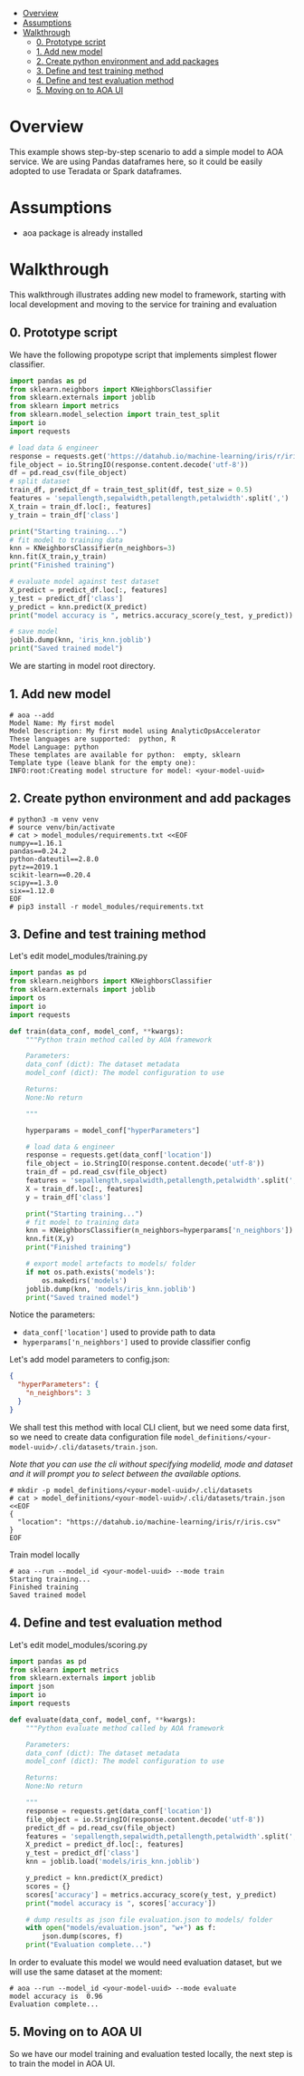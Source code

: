 - [Overview](#overview)
- [Assumptions](#assumptions)
- [Walkthrough](#walkthrough)
  - [0. Prototype script](#0-prototype-script)
  - [1. Add new model](#1-add-new-model)
  - [2. Create python environment and add packages](#2-create-python-environment-and-add-packages)
  - [3. Define and test training method](#3-define-and-test-training-method)
  - [4. Define and test evaluation method](#4-define-and-test-evaluation-method)
  - [5. Moving on to AOA UI](#5-moving-on-to-aoa-ui)


# Overview

This example shows step-by-step scenario to add a simple model to AOA service. We are using Pandas dataframes here, so it could be easily adopted to use Teradata or Spark dataframes.

# Assumptions

- aoa package is already installed

# Walkthrough

This walkthrough illustrates adding new model to framework, starting with local development and moving to the service for training and evaluation

## 0. Prototype script

We have the following propotype script that implements simplest flower classifier.
```python
import pandas as pd
from sklearn.neighbors import KNeighborsClassifier
from sklearn.externals import joblib
from sklearn import metrics
from sklearn.model_selection import train_test_split
import io
import requests

# load data & engineer
response = requests.get('https://datahub.io/machine-learning/iris/r/iris.csv')
file_object = io.StringIO(response.content.decode('utf-8'))
df = pd.read_csv(file_object)
# split dataset
train_df, predict_df = train_test_split(df, test_size = 0.5) 
features = 'sepallength,sepalwidth,petallength,petalwidth'.split(',')
X_train = train_df.loc[:, features]
y_train = train_df['class']

print("Starting training...")
# fit model to training data
knn = KNeighborsClassifier(n_neighbors=3)
knn.fit(X_train,y_train)
print("Finished training")

# evaluate model against test dataset
X_predict = predict_df.loc[:, features]
y_test = predict_df['class']
y_predict = knn.predict(X_predict)
print("model accuracy is ", metrics.accuracy_score(y_test, y_predict))

# save model
joblib.dump(knn, 'iris_knn.joblib')
print("Saved trained model")
```

We are starting in model root directory.

## 1. Add new model

```console
# aoa --add
Model Name: My first model
Model Description: My first model using AnalyticOpsAccelerator
These languages are supported:  python, R
Model Language: python
These templates are available for python:  empty, sklearn
Template type (leave blank for the empty one):
INFO:root:Creating model structure for model: <your-model-uuid>
```

## 2. Create python environment and add packages

```console
# python3 -m venv venv
# source venv/bin/activate
# cat > model_modules/requirements.txt <<EOF
numpy==1.16.1
pandas==0.24.2
python-dateutil==2.8.0
pytz==2019.1
scikit-learn==0.20.4
scipy==1.3.0
six==1.12.0
EOF
# pip3 install -r model_modules/requirements.txt
```

## 3. Define and test training method

Let's edit model_modules/training.py

```python
import pandas as pd
from sklearn.neighbors import KNeighborsClassifier
from sklearn.externals import joblib
import os
import io
import requests

def train(data_conf, model_conf, **kwargs):
    """Python train method called by AOA framework

    Parameters:
    data_conf (dict): The dataset metadata
    model_conf (dict): The model configuration to use

    Returns:
    None:No return

    """

    hyperparams = model_conf["hyperParameters"]

    # load data & engineer
    response = requests.get(data_conf['location'])
    file_object = io.StringIO(response.content.decode('utf-8'))
    train_df = pd.read_csv(file_object)
    features = 'sepallength,sepalwidth,petallength,petalwidth'.split(',')
    X = train_df.loc[:, features]
    y = train_df['class']

    print("Starting training...")
    # fit model to training data
    knn = KNeighborsClassifier(n_neighbors=hyperparams['n_neighbors'])
    knn.fit(X,y)
    print("Finished training")

    # export model artefacts to models/ folder
    if not os.path.exists('models'):
        os.makedirs('models')
    joblib.dump(knn, 'models/iris_knn.joblib')
    print("Saved trained model")
```
Notice the parameters:
- `data_conf['location']` used to provide path to data
- `hyperparams['n_neighbors']` used to provide classifier config

Let's add model parameters to config.json:
```json
{
  "hyperParameters": {
    "n_neighbors": 3
  }
}
```
We shall test this method with local CLI client, but we need some data first, so we need to create data configuration file `model_definitions/<your-model-uuid>/.cli/datasets/train.json`. 

*Note that you can use the cli without specifying modelid, mode and dataset and it will prompt you to select between the available options.*

```console
# mkdir -p model_definitions/<your-model-uuid>/.cli/datasets
# cat > model_definitions/<your-model-uuid>/.cli/datasets/train.json <<EOF
{
  "location": "https://datahub.io/machine-learning/iris/r/iris.csv"
}
EOF
```
Train model locally
```console
# aoa --run --model_id <your-model-uuid> --mode train
Starting training...
Finished training
Saved trained model
```
## 4. Define and test evaluation method

Let's edit model_modules/scoring.py

```python
import pandas as pd
from sklearn import metrics
from sklearn.externals import joblib
import json
import io
import requests

def evaluate(data_conf, model_conf, **kwargs):
    """Python evaluate method called by AOA framework

    Parameters:
    data_conf (dict): The dataset metadata
    model_conf (dict): The model configuration to use

    Returns:
    None:No return

    """
    response = requests.get(data_conf['location'])
    file_object = io.StringIO(response.content.decode('utf-8'))
    predict_df = pd.read_csv(file_object)
    features = 'sepallength,sepalwidth,petallength,petalwidth'.split(',')
    X_predict = predict_df.loc[:, features]
    y_test = predict_df['class']
    knn = joblib.load('models/iris_knn.joblib')

    y_predict = knn.predict(X_predict)
    scores = {}
    scores['accuracy'] = metrics.accuracy_score(y_test, y_predict)
    print("model accuracy is ", scores['accuracy'])

    # dump results as json file evaluation.json to models/ folder
    with open("models/evaluation.json", "w+") as f:
        json.dump(scores, f)
    print("Evaluation complete...")
```
In order to evaluate this model we would need evaluation dataset, but we will use the same dataset at the moment:
```console
# aoa --run --model_id <your-model-uuid> --mode evaluate
model accuracy is  0.96
Evaluation complete...
```
## 5. Moving on to AOA UI

So we have our model training and evaluation tested locally, the next step is to train the model in AOA UI.